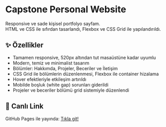 # Capstone Personal Website

Responsive ve sade kişisel portfolyo sayfam.  
HTML ve CSS ile sıfırdan tasarlandı, Flexbox ve CSS Grid ile yapılandırıldı.

## ✨ Özellikler

- Tamamen responsive, 520px altından tut masaüstüne kadar uyumlu
- Modern, temiz ve minimalist tasarım
- Bölümler: Hakkımda, Projeler, Beceriler ve İletişim
- CSS Grid ile bölümlerin düzenlenmesi, Flexbox ile container hizalama
- Hover efektleriyle etkileşim artırıldı
- Mobilde boşluk (white gap) sorunları giderildi
- Projeler ve beceriler bölümü grid sistemiyle düzenlendi

## 🔗 Canlı Link

GitHub Pages ile yayında: [Tıkla git!](https://aytugzn.github.io/portfolio-project)
